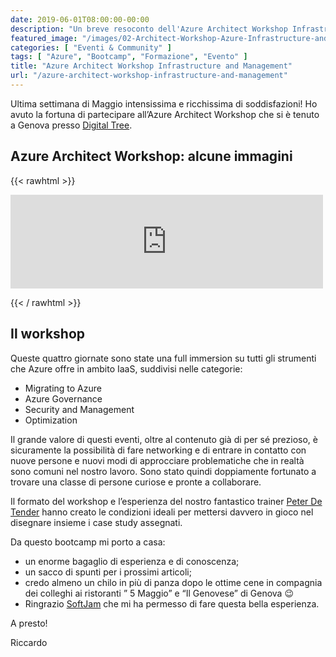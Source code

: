 ```yaml
---
date: 2019-06-01T08:00:00-00:00
description: "Un breve resoconto dell'Azure Architect Workshop Infrastructure and Management a cui ho partecipato presso il Digital Tree di Genova."
featured_image: "/images/02-Architect-Workshop-Azure-Infrastructure-and-Management-Track.jpg"
categories: [ "Eventi & Community" ]
tags: [ "Azure", "Bootcamp", "Formazione", "Evento" ]
title: "Azure Architect Workshop Infrastructure and Management"
url: "/azure-architect-workshop-infrastructure-and-management"
---
```

Ultima settimana di Maggio intensissima e ricchissima di soddisfazioni! Ho avuto la fortuna di partecipare all’Azure Architect Workshop che si è tenuto a Genova presso [Digital Tree](https://digitaltree.ai/).

## Azure Architect Workshop: alcune immagini

{{< rawhtml >}}
  <p class="tc">
    <iframe src="https://pixelfed.uno/p/itspecialist/515523553935752360/embed?caption=true&likes=false&layout=full" class="pixelfed__embed" style="max-width: 100%; border: 0" width="500" allowfullscreen="allowfullscreen"></iframe><script async defer src="https://pixelfed.uno/embed.js"></script>
  </p>
{{< / rawhtml >}}

## Il workshop
Queste quattro giornate sono state una full immersion su tutti gli strumenti che Azure offre in ambito IaaS, suddivisi nelle categorie:
- Migrating to Azure
- Azure Governance
- Security and Management
- Optimization

Il grande valore di questi eventi, oltre al contenuto già di per sé prezioso, è sicuramente la possibilità di fare networking e di entrare in contatto con nuove persone e nuovi modi di approcciare problematiche che in realtà sono comuni nel nostro lavoro. Sono stato quindi doppiamente fortunato a trovare una classe di persone curiose e pronte a collaborare.

Il formato del workshop e l’esperienza del nostro fantastico trainer [Peter De Tender](https://twitter.com/pdtit) hanno creato le condizioni ideali per mettersi davvero in gioco nel disegnare insieme i case study assegnati.

Da questo bootcamp mi porto a casa:
- un enorme bagaglio di esperienza e di conoscenza;
- un sacco di spunti per i prossimi articoli;
- credo almeno un chilo in più di panza dopo le ottime cene in compagnia dei colleghi ai ristoranti ” 5 Maggio” e “Il Genovese” di Genova 😉
- Ringrazio [SoftJam](https://www.softjam.it) che mi ha permesso di fare questa bella esperienza.

A presto!

Riccardo